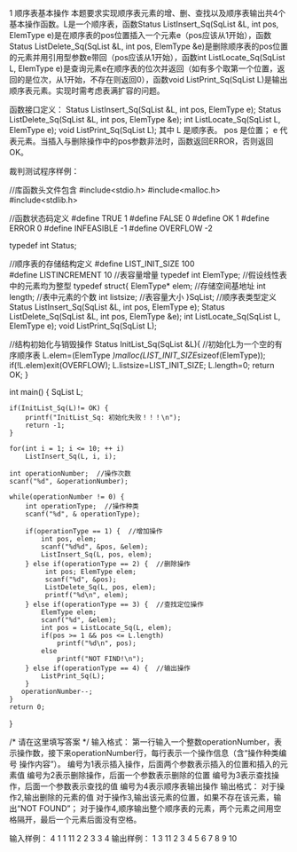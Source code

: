1 顺序表基本操作
本题要求实现顺序表元素的增、删、查找以及顺序表输出共4个基本操作函数。L是一个顺序表，函数Status ListInsert_Sq(SqList &L, int pos, ElemType e)是在顺序表的pos位置插入一个元素e（pos应该从1开始），函数Status ListDelete_Sq(SqList &L, int pos, ElemType &e)是删除顺序表的pos位置的元素并用引用型参数e带回（pos应该从1开始），函数int ListLocate_Sq(SqList L, ElemType e)是查询元素e在顺序表的位次并返回（如有多个取第一个位置，返回的是位次，从1开始，不存在则返回0），函数void ListPrint_Sq(SqList L)是输出顺序表元素。实现时需考虑表满扩容的问题。

函数接口定义：
Status ListInsert_Sq(SqList &L, int pos, ElemType e);
Status ListDelete_Sq(SqList &L, int pos, ElemType &e);
int ListLocate_Sq(SqList L, ElemType e);
void ListPrint_Sq(SqList L);
其中 L 是顺序表。 pos 是位置； e 代表元素。当插入与删除操作中的pos参数非法时，函数返回ERROR，否则返回OK。

裁判测试程序样例：

//库函数头文件包含
#include<stdio.h>
#include<malloc.h>
#include<stdlib.h>


//函数状态码定义
#define TRUE        1
#define FALSE       0
#define OK          1
#define ERROR       0
#define INFEASIBLE -1
#define OVERFLOW   -2

typedef int  Status;

//顺序表的存储结构定义
#define LIST_INIT_SIZE  100  
#define LISTINCREMENT   10  //表容量增量
typedef int ElemType;  //假设线性表中的元素均为整型
typedef struct{
    ElemType* elem;   //存储空间基地址
    int length;       //表中元素的个数
    int listsize;     //表容量大小
}SqList;    //顺序表类型定义
Status ListInsert_Sq(SqList &L, int pos, ElemType e);
Status ListDelete_Sq(SqList &L, int pos, ElemType &e);
int ListLocate_Sq(SqList L, ElemType e);
void ListPrint_Sq(SqList L);

//结构初始化与销毁操作
Status InitList_Sq(SqList &L){
  //初始化L为一个空的有序顺序表
    L.elem=(ElemType *)malloc(LIST_INIT_SIZE*sizeof(ElemType));
    if(!L.elem)exit(OVERFLOW);
    L.listsize=LIST_INIT_SIZE;
    L.length=0;
    return OK;
}


int main() {
    SqList L;

    if(InitList_Sq(L)!= OK) {
        printf("InitList_Sq: 初始化失败！！！\n");
        return -1;
    }

    for(int i = 1; i <= 10; ++ i)
        ListInsert_Sq(L, i, i);

    int operationNumber;  //操作次数
    scanf("%d", &operationNumber);

    while(operationNumber != 0) {
        int operationType;  //操作种类
        scanf("%d", & operationType);

        if(operationType == 1) {  //增加操作
            int pos, elem;
            scanf("%d%d", &pos, &elem);
            ListInsert_Sq(L, pos, elem);
        } else if(operationType == 2) {  //删除操作
             int pos; ElemType elem;
             scanf("%d", &pos);
             ListDelete_Sq(L, pos, elem);
             printf("%d\n", elem);
        } else if(operationType == 3) {  //查找定位操作
            ElemType elem;
            scanf("%d", &elem);
            int pos = ListLocate_Sq(L, elem);
            if(pos >= 1 && pos <= L.length)
                printf("%d\n", pos);
            else
                printf("NOT FIND!\n");
        } else if(operationType == 4) {  //输出操作
            ListPrint_Sq(L);
        }
       operationNumber--;
    }
    return 0;
}

/* 请在这里填写答案 */
输入格式：
第一行输入一个整数operationNumber，表示操作数，接下来operationNumber行，每行表示一个操作信息（含“操作种类编号 操作内容”）。 编号为1表示插入操作，后面两个参数表示插入的位置和插入的元素值 编号为2表示删除操作，后面一个参数表示删除的位置 编号为3表示查找操作，后面一个参数表示查找的值 编号为4表示顺序表输出操作
输出格式：
对于操作2,输出删除的元素的值 对于操作3,输出该元素的位置，如果不存在该元素，输出“NOT FOUND”； 对于操作4,顺序输出整个顺序表的元素，两个元素之间用空格隔开，最后一个元素后面没有空格。

输入样例：
4
1 1 11
2 2
3 3
4
输出样例：
1
3
11 2 3 4 5 6 7 8 9 10
